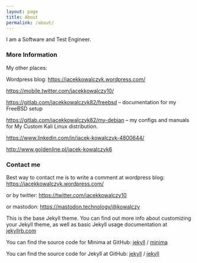 ```yaml
---
layout: page
title: About
permalink: /about/
---
```


I am a Software and Test Engineer. 

### More Information

My other places:

Wordpress blog: https://jacekkowalczyk.wordpress.com/

https://mobile.twitter.com/jacekkowalczy10/

https://gitlab.com/jacekkowalczyk82/freebsd – documentation for my FreeBSD setup

https://gitlab.com/jacekkowalczyk82/my-debian – my configs and manuals for My Custom Kali Linux distribution.

https://www.linkedin.com/in/jacek-kowalczyk-4800644/

http://www.goldenline.pl/jacek-kowalczyk6


### Contact me

Best way to contact  me is to write a comment at wordpress blog: https://jacekkowalczyk.wordpress.com/ 

or by twitter: https://twitter.com/jacekkowalczy10

or mastodon: https://mastodon.technology/@kowalczy


This is the base Jekyll theme. You can find out more info about customizing your Jekyll theme, as well as basic Jekyll usage documentation at [jekyllrb.com](https://jekyllrb.com/)

You can find the source code for Minima at GitHub:
[jekyll][jekyll-organization] /
[minima](https://github.com/jekyll/minima)

You can find the source code for Jekyll at GitHub:
[jekyll][jekyll-organization] /
[jekyll](https://github.com/jekyll/jekyll)


[jekyll-organization]: https://github.com/jekyll
